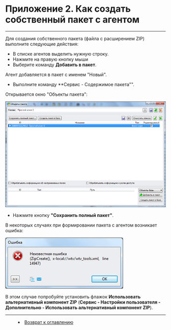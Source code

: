 # Приложение 2. Как создать собственный пакет с агентом
***

Для создания собственного пакета (файла с расширением ZIP) выполните следующие действия:

* В списке агентов выделить нужную строку.
* Нажмите на правую кнопку мыши 
* Выберите команду **Добавить в пакет**.

Агент добавляется в пакет с именем "Новый".

* Выполните команду **Сервис - Содержимое пакета"".

Открывается окно "Объекты пакета":

![](Making_Package1.png)

* Нажмите кнопку **"Сохранить полный пакет"**.

В некоторых случаях при формировании пакета с агентом возникает ошибка:

![](Making_Package_Error.png)

В этом случае попробуйте установить флажок **Использовать альтернативный компонент ZIP** (**Сервис - Настройки пользователя - Дополнительно - Использовать альтернативный компонент ZIP**).



***


<dd><li> <a href="README.md"> Возврат к оглавлению</a></dd>
